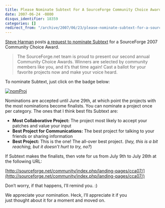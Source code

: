 ```yaml
---
title: Please Nominate Subtext For A SourceForge Community Choice Award
date: 2007-06-24 -0800
disqus_identifier: 18359
categories: []
redirect_from: "/archive/2007/06/23/please-nominate-subtext-for-a-sourceforge-community-choice-award.aspx/"
---
```


[Steve Harman](http://stevenharman.net/blog/ "Steve Harman") posts [a
request to nominate
Subtext](http://stevenharman.net/blog/archive/2007/06/24/nominate-subtext-for-a-2007-community-choice-award.aspx "Nominate Subtext for a 2007 Community Choice Award")
for a SourceForge 2007 Community Choice Award.

> The SourceForge.net team is proud to present our second annual
> Community Choice Awards. Winners are selected by community members
> like you, and it’s that time again! Cast a ballot for your favorite
> projects now and make your voice heard.

To nominate Subtext, just click on the badge below:

[![nomProj](https://haacked.com/images/haacked_com/WindowsLiveWriter/PleaseNominateSubtextForASourceForgeComm_FAAD/nomProj_1.png)](http://sourceforge.net/awards/cca/nomination.php?group_id=137896&from=http%3A%2F%2Fsourceforge.net%2Fprojects%2Fsubtext%2F "Nominate Subtext")

Nominations are accepted until June 29th, at which point the projects
with the most nominations become finalists. You can nominate a project
once per category. The ones that I think best fits Subtext are:

-   **Most Collaborative Project:** The project most likely to accept
    your patches and value your input
-   **Best Project for Communications:** The best project for talking to
    your friends or sharing information
-   **Best Project:** This is the one! The all-over best project. (*hey,
    this is a bit reaching, but it doesn’t hurt to try, no?*)

If Subtext makes the finalists, then vote for us from July 9th to July
26th at the following URL:

[http://sourceforge.net/community/index.php/landing-pages/cca07/](http://sourceforge.net/community/index.php/landing-pages/cca07/)

Don’t worry, if that happens, I’ll remind you. :)

We appreciate your nomination. Heck, I’ll appreciate it if you
just thought about it for a moment and moved on.


